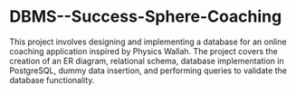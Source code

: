 # DBMS--Success-Sphere-Coaching

This project involves designing and implementing a database for an online coaching application inspired by Physics Wallah. The project covers the creation of an ER diagram, relational schema, database implementation in PostgreSQL, dummy data insertion, and performing queries to validate the database functionality.
